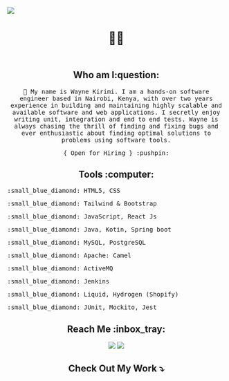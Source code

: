 <!---
waynemorphic/waynemorphic is a ✨ special ✨ repository because its `README.md` (this file) appears on your GitHub profile.
You can click the Preview link to take a look at your changes.
--->
![](https://komarev.com/ghpvc/?username=waynemorphic)

<header>
  <h1 align="center">
    👋👋 
  </h1>
</header>

<section>
  <h2 align="center">Who am I:question:</h2>
  <p align="center">
    <samp>
     🏫 My name is Wayne Kirimi. I am a hands-on software engineer based in Nairobi, Kenya, with over two years experience in building and maintaining highly scalable and available software and web applications. I secretly enjoy writing unit, integration and end to end tests. Wayne is always chasing the thrill of finding and fixing bugs and ever enthusiastic about finding optimal solutions to problems using software tools.
    </samp>
  </p>
  <p align="center">
    <samp>
      { Open for Hiring } :pushpin:
    </samp>
  </p>
</section>

<section>
  <h2 align="center">Tools :computer:</h2>
  <samp>
     <p>:small_blue_diamond: HTML5, CSS</p>
     <p>:small_blue_diamond: Tailwind & Bootstrap </p>
     <p>:small_blue_diamond: JavaScript, React Js </p>
     <p>:small_blue_diamond: Java, Kotin, Spring boot</p>
     <p>:small_blue_diamond: MySQL, PostgreSQL</p>
     <p>:small_blue_diamond: Apache: Camel</p>
     <p>:small_blue_diamond: ActiveMQ</p>
     <p>:small_blue_diamond: Jenkins</p>    
     <p>:small_blue_diamond: Liquid, Hydrogen (Shopify)</p>
     <p>:small_blue_diamond: JUnit, Mockito, Jest</p>
  </samp>
</section>

<section>
  <h1 align = "center">Reach Me :inbox_tray:</h1>
  <p align = "center">
    <a target="_blank"href="https://www.linkedin.com/in/wayne-kirimi-163438146/"><img src="https://img.shields.io/badge/linkedin-%230077B5.svg?&style=for-the-badge&logo=linkedin&logoColor=white" /></a>
    <a href="mailto:kirimiwayne@gmail.com?subject=Hello%20Wayne,%20From%20Github"><img src="https://img.shields.io/badge/Gmail-D14836?style=for-the-badge&logo=gmail&logoColor=white"/></a>
  </p>
</section>

<h2 align="center">Check Out My Work ⤵️ </h2>

